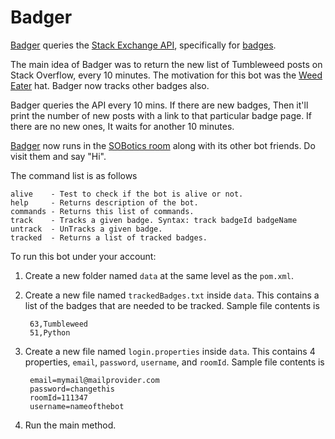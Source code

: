 # Badger

[Badger](http://codereview.stackexchange.com/questions/148570/badger-the-tumbleweed-detector)  queries the [Stack Exchange API](http://api.stackexchange.com/), specifically for [badges](https://api.stackexchange.com/docs/badges). 

The main idea of Badger was to return the new list of Tumbleweed posts on Stack Overflow, every 10 minutes. The motivation for this bot was the [Weed Eater](http://winterbash2015.stackexchange.com/weed-eater) hat. Badger now tracks other badges also. 

Badger queries the API every 10 mins. If there are new badges, Then it'll print the number of new posts with a link to that particular badge page. If there are no new ones, It waits for another 10 minutes. 

[Badger](http://stackoverflow.com/users/7240793/badger) now runs in the [SOBotics room](http://chat.stackoverflow.com/rooms/111347/sobotics) along with its other bot friends. Do visit them and say "Hi". 

The command list is as follows 

    alive    - Test to check if the bot is alive or not.
    help     - Returns description of the bot.
    commands - Returns this list of commands.
    track    - Tracks a given badge. Syntax: track badgeId badgeName
    untrack  - UnTracks a given badge.
    tracked  - Returns a list of tracked badges.


To run this bot under your account:

1. Create a new folder named `data` at the same level as the `pom.xml`.
2. Create a new file named `trackedBadges.txt` inside `data`. This contains a list of the badges that are needed to be tracked. Sample file contents is 
        
        63,Tumbleweed
        51,Python

3. Create a new file named `login.properties` inside `data`. This contains 4 properties, `email`, `password`, `username`, and `roomId`. Sample file contents is 
        
        email=mymail@mailprovider.com
        password=changethis
        roomId=111347
        username=nameofthebot

4. Run the main method. 
